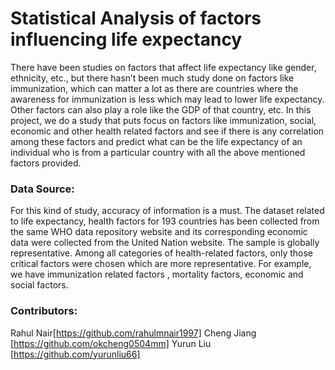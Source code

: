 # Statistical Analysis of factors influencing life expectancy
There have been studies on factors that affect life expectancy like gender, ethnicity, etc., but
there hasn’t been much study done on factors like immunization, which can matter a lot as there are countries where the awareness for immunization is less which may lead to lower life
expectancy. Other factors can also play a role like the GDP of that country, etc.
In this project, we do a study that puts focus on factors like immunization, social, economic and other health related factors and see if there is any correlation among these factors and predict what can be the life expectancy of an individual who is from a particular country with all the above mentioned factors provided.

### Data Source:
For this kind of study, accuracy of information is a must. The dataset related to life expectancy, health factors for 193 countries has been collected from the same WHO data repository website
and its corresponding economic data were collected from the United Nation website. The sample is globally representative. Among all categories of health-related factors, only those critical factors were chosen which are more representative. For example, we have immunization related factors , mortality factors, economic and social factors.

### Contributors:
Rahul Nair[https://github.com/rahulmnair1997]
Cheng Jiang [https://github.com/okcheng0504mm]
Yurun Liu [https://github.com/yurunliu66]
